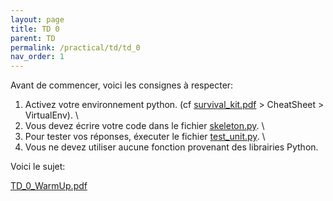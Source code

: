 ```yaml
---
layout: page
title: TD 0
parent: TD
permalink: /practical/td/td_0
nav_order: 1
---
```


<link rel="icon" href="/img/logo.png">

Avant de commencer, voici les consignes à respecter:


1) Activez votre environnement python. (cf <a href="/docs/survival_kit.pdf"> survival_kit.pdf</a> > CheatSheet > VirtualEnv).
\\
2) Vous devez écrire votre code dans le fichier <a href="/docs/td_0/skeleton.py"> skeleton.py</a>.
\\
3) Pour tester vos réponses, éxecuter le fichier <a href="/docs/td_0/test_unit.py"> test_unit.py</a>.
\\
4) Vous ne devez utiliser aucune fonction provenant des librairies Python.

Voici le sujet:

<a href="/docs/td_0/td_0_warmUp.pdf"> TD_0_WarmUp.pdf</a>